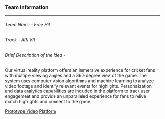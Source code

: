 
### Team Information
------------
###### Team Name - Free Hit 
###### Track - AR/ VR 
###### Brief Description of the Idea -
Our virtual reality platform offers an immersive experience for cricket fans with multiple viewing angles and a 360-degree view of the game. The system uses computer vision algorithms and machine learning to analyze video footage and identify relevant events for highlights. Personalization and data analytics capabilities are included in the platform to track user engagement and provide an unparalleled experience for fans to relive match highlights and connect to the game.


[Prototype Video](https://jklujaipur-my.sharepoint.com/:v:/g/personal/akshatmodani_jklu_edu_in/EcOZzBLlx3pNgIzv81UkpnABrQtFBrTmtWFPyrIJcDotDA?e=ywgfcX)
[Platform ](https://free360.netlify.app/)

